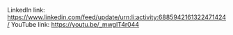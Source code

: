 LinkedIn link: https://www.linkedin.com/feed/update/urn:li:activity:6885942161322471424/
YouTube link: https://youtu.be/_mwglT4r044
